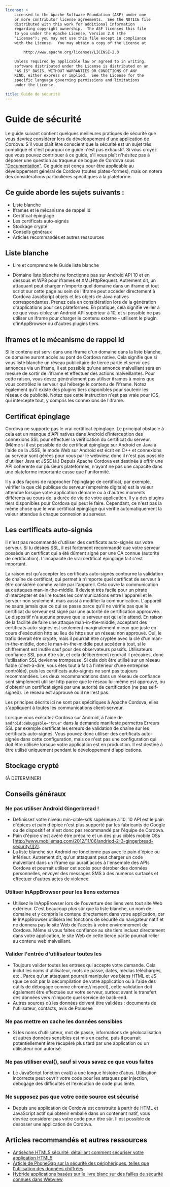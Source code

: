 ```yaml
---
license: >
    Licensed to the Apache Software Foundation (ASF) under one
    or more contributor license agreements.  See the NOTICE file
    distributed with this work for additional information
    regarding copyright ownership.  The ASF licenses this file
    to you under the Apache License, Version 2.0 (the
    "License"); you may not use this file except in compliance
    with the License.  You may obtain a copy of the License at

        http://www.apache.org/licenses/LICENSE-2.0

    Unless required by applicable law or agreed to in writing,
    software distributed under the License is distributed on an
    "AS IS" BASIS, WITHOUT WARRANTIES OR CONDITIONS OF ANY
    KIND, either express or implied.  See the License for the
    specific language governing permissions and limitations
    under the License.

title: Guide de sécurité
---
```


# Guide de sécurité

Le guide suivant contient quelques meilleures pratiques de sécurité que vous devriez considérer lors du développement d'une application de Cordova. S'il vous plaît être conscient que la sécurité est un sujet très compliqué et c'est pourquoi ce guide n'est pas exhaustif. Si vous croyez que vous pouvez contribuer à ce guide, s'il vous plaît n'hésitez pas à déposer une question au traqueur de bogue de Cordova sous ["Documentation"][1]. Ce guide est conçu pour être applicable au développement général de Cordova (toutes plates-formes), mais on notera des considérations particulières spécifiques à la plateforme.

 [1]: https://issues.apache.org/jira/browse/CB/component/12316407

## Ce guide aborde les sujets suivants :

*   Liste blanche
*   Iframes et le mécanisme de rappel Id
*   Certificat épinglage
*   Les certificats auto-signés
*   Stockage crypté
*   Conseils généraux
*   Articles recommandés et autres ressources

## Liste blanche

*   Lire et comprendre le Guide liste blanche

*   Domaine liste blanche ne fonctionne pas sur Android API 10 et en dessous et WP8 pour iframes et XMLHttpRequest. Autrement dit, un attaquant peut charger n'importe quel domaine dans un iframe et tout script sur cette page au sein de l'iframe peut accéder directement à Cordova JavaScript objets et les objets de Java natives correspondantes. Prenez cela en considération lors de la génération d'applications pour ces plateformes. En pratique, cela signifie veiller à ce que vous ciblez un Android API supérieur à 10, et si possible ne pas utiliser un iframe pour charger le contenu externe - utilisent le plugin d'inAppBrowser ou d'autres plugins tiers.

## Iframes et le mécanisme de rappel Id

Si le contenu est servi dans une iframe d'un domaine dans la liste blanche, ce domaine auront accès au pont de Cordova native. Cela signifie que si vous liste blanche un réseau publicitaire de tierce partie et servir ces annonces via un iframe, il est possible qu'une annonce malveillant sera en mesure de sortir de l'iframe et effectuer des actions malveillantes. Pour cette raison, vous devez généralement pas utiliser iframes à moins que vous contrôlez le serveur qui héberge le contenu de l'iframe. Notez également qu'il existe des plugins tiers disponibles pour soutenir les réseaux de publicité. Notez que cette instruction n'est pas vraie pour iOS, qui intercepte tout, y compris les connexions de l'iframe.

## Certificat épinglage

Cordova ne supporte pas le vrai certificat épinglage. Le principal obstacle à cela est un manque d'API natives dans Android d'interception des connexions SSL pour effectuer la vérification du certificat du serveur. (Même si il est possible de de certificat épinglage sur Android en Java à l'aide de la JSSE, le mode Web sur Android est écrit en C++ et connexions au serveur sont gérées pour vous par le webview, donc il n'est pas possible d'utiliser Java et JSSE là.) Depuis Apache Cordova est destinée à offrir une API cohérente sur plusieurs plateformes, n'ayant ne pas une capacité dans une plateforme importante casse que l'uniformité.

Il y a des façons de rapprocher l'épinglage de certificat, par exemple, vérifier la que clé publique du serveur (empreinte digitale) est la valeur attendue lorsque votre application démarre ou à d'autres moments différents au cours de la durée de vie de votre application. Il y a des plugins tiers disponibles pour Cordova qui peut le faire. Cependant, ce n'est pas la même chose que le vrai certificat épinglage qui vérifie automatiquement la valeur attendue à chaque connexion au serveur.

## Les certificats auto-signés

Il n'est pas recommandé d'utiliser des certificats auto-signés sur votre serveur. Si tu désires SSL, il est fortement recommandé que votre serveur possède un certificat qui a été dûment signé par une CA connue (autorité de certification). L'incapacité de vrai certificat épinglage fait c'est important.

La raison est qu'accepter les certificats auto-signés contourne la validation de chaîne de certificat, qui permet à n'importe quel certificat de serveur à être considéré comme valide par l'appareil. Cela ouvre la communication aux attaques man-in-the-middle. Il devient très facile pour un pirate d'intercepter et de lire toutes les communications entre l'appareil et le serveur non seulement, mais aussi à modifier la communication. L'appareil ne saura jamais que ce qui se passe parce qu'il ne vérifie pas que le certificat du serveur est signé par une autorité de certification approuvée. Le dispositif n'a aucune preuve que le serveur est qui elle attend. En raison de la facilité de faire une attaque man-in-the-middle, acceptant des certificats auto-signés est seulement marginalement mieux que juste en cours d'exécution http au lieu de https sur un réseau non approuvé. Oui, le trafic devrait être crypté, mais il pourrait être cryptée avec la clé d'un man-in-the-middle, donc le man-in-the-middle peut accéder à tout, si le chiffrement est inutile sauf pour des observateurs passifs. Utilisateurs confiance SSL pour être sûr, et cela délibérément rendrait il précaires, donc l'utilisation SSL devienne trompeuse. Si cela doit être utilisé sur un réseau fiable (c'est-à-dire, vous êtes tout à fait à l'intérieur d'une entreprise contrôlée), puis les certificats auto-signés ne sont pas toujours recommandées. Les deux recommandations dans un réseau de confiance sont simplement utiliser http parce que le réseau lui-même est approuvé, ou d'obtenir un certificat signé par une autorité de certification (ne pas self-signed). Le réseau est approuvé ou il ne l'est pas.

Les principes décrits ici ne sont pas spécifiques à Apache Cordova, elles s'appliquent à toutes les communications client-serveur.

Lorsque vous exécutez Cordova sur Android, à l'aide de `android:debuggable="true"` dans la demande manifeste permettra Erreurs SSL par exemple certificat les erreurs de validation de chaîne sur les certificats auto-signés. Vous pouvez donc utiliser des certificats auto-signés dans cette configuration, mais ce n'est pas une configuration qui doit être utilisée lorsque votre application est en production. Il est destiné à être utilisé uniquement pendant le développement d'applications.

## Stockage crypté

(À DÉTERMINER)

## Conseils généraux

### Ne pas utiliser Android Gingerbread !

*   Définissez votre niveau min-cible-sdk supérieure à 10. 10 API est le pain d'épices et pain d'épice n'est plus supporté par les fabricants de Google ou de dispositif et n'est donc pas recommandé par l'équipe de Cordova. 
*   Pain d'épice s'est avéré être précaire et un des plus ciblés mobile OSs [http://www.mobilemag.com/2012/11/06/andriod-2-3-gingerbread-security/][2]. 
*   La liste blanche sur Android ne fonctionne pas avec le pain d'épice ou inférieur. Autrement dit, qu'un attaquant peut charger un code malveillant dans un iframe qui aurait accès à l'ensemble des APIs Cordova et pourrait utiliser cet accès pour dérober des données personnelles, envoyer des messages SMS à des numéros surtaxés et effectuer d'autres actes de violence. 

 [2]: http://bgr.com/2012/11/06/android-security-gingerbread-malware/

### Utiliser InAppBrowser pour les liens externes

*   Utilisez le InAppBrowser lors de l'ouverture des liens vers tout site Web extérieur. C'est beaucoup plus sûr que la liste blanche, un nom de domaine et y compris le contenu directement dans votre application, car le InAppBrowser utilisera les fonctions de sécurité du navigateur natif et ne donnera pas le site Web de l'accès à votre environnement de Cordova. Même si vous faites confiance au site tiers incluez directement dans votre application, le site Web de cette tierce partie pourrait relier au contenu web malveillant. 

### Valider l'entrée d'utilisateur toutes les

*   Toujours valider toutes les entrées qui accepte votre demande. Cela inclut les noms d'utilisateur, mots de passe, dates, médias téléchargés, etc.. Parce qu'un attaquant pourrait manipuler vos biens HTML et JS (que ce soit par la décompilation de votre application ou à l'aide des outils de débogage comme chrome://inspect), cette validation doit également être effectuée sur votre serveur, surtout avant le transfert des données vers n'importe quel service de back-end. 
*   Autres sources où les données doivent être validées : documents de l'utilisateur, contacts, avis de Poussée

### Ne pas mettre en cache les données sensibles

*   Si les noms d'utilisateur, mot de passe, informations de géolocalisation et autres données sensibles est mis en cache, puis il pourrait potentiellement être récupéré plus tard par une application ou un utilisateur non autorisé.

### Ne pas utiliser eval(), sauf si vous savez ce que vous faites

*   Le JavaScript fonction eval() a une longue histoire d'abus. Utilisation incorrecte peut ouvrir votre code pour les attaques par injection, débogage des difficultés et l'exécution de code plus lente. 

### Ne supposez pas que votre code source est sécurisé

*   Depuis une application de Cordova est construite à partir de HTML et JavaScript actif qui obtenir emballé dans un contenant natif, vous devriez considérer pas votre code pour être sûr. Il est possible de désosser une application de Cordova. 

## Articles recommandés et autres ressources

*   [Antisèche HTML5 sécurité, détaillant comment sécuriser votre application HTML5][3]
*   [Article de PhoneGap sur la sécurité des périphériques, telles que l'utilisation des données chiffrées][4]
*   [Hybride applications basées sur le livre blanc sur des failles de sécurité connues dans Webview][5]

 [3]: https://www.owasp.org/index.php/HTML5_Security_Cheat_Sheet
 [4]: https://github.com/phonegap/phonegap/wiki/Platform-Security
 [5]: http://www.cis.syr.edu/~wedu/Research/paper/webview_acsac2011.pdf